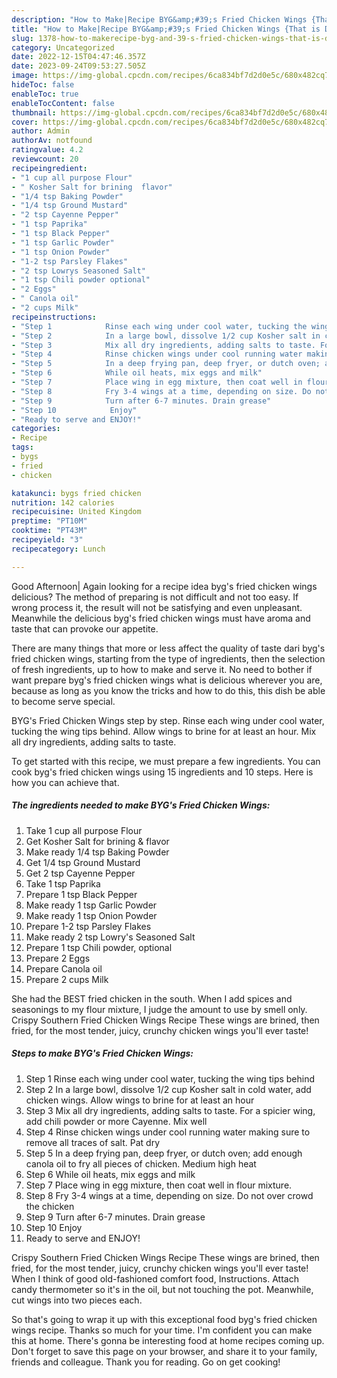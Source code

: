 ```yaml
---
description: "How to Make|Recipe BYG&amp;#39;s Fried Chicken Wings {That is Delicious"
title: "How to Make|Recipe BYG&amp;#39;s Fried Chicken Wings {That is Delicious"
slug: 1378-how-to-makerecipe-byg-and-39-s-fried-chicken-wings-that-is-delicious
category: Uncategorized
date: 2022-12-15T04:47:46.357Z
date: 2023-09-24T09:53:27.505Z
image: https://img-global.cpcdn.com/recipes/6ca834bf7d2d0e5c/680x482cq70/bygs-fried-chicken-wings-recipe-main-photo.jpg
hideToc: false
enableToc: true
enableTocContent: false
thumbnail: https://img-global.cpcdn.com/recipes/6ca834bf7d2d0e5c/680x482cq70/bygs-fried-chicken-wings-recipe-main-photo.jpg
cover: https://img-global.cpcdn.com/recipes/6ca834bf7d2d0e5c/680x482cq70/bygs-fried-chicken-wings-recipe-main-photo.jpg
author: Admin
authorAv: notfound
ratingvalue: 4.2
reviewcount: 20
recipeingredient:
- "1 cup all purpose Flour"
- " Kosher Salt for brining  flavor"
- "1/4 tsp Baking Powder"
- "1/4 tsp Ground Mustard"
- "2 tsp Cayenne Pepper"
- "1 tsp Paprika"
- "1 tsp Black Pepper"
- "1 tsp Garlic Powder"
- "1 tsp Onion Powder"
- "1-2 tsp Parsley Flakes"
- "2 tsp Lowrys Seasoned Salt"
- "1 tsp Chili powder optional"
- "2 Eggs"
- " Canola oil"
- "2 cups Milk"
recipeinstructions:
- "Step 1            Rinse each wing under cool water, tucking the wing tips behind"
- "Step 2            In a large bowl, dissolve 1/2 cup Kosher salt in cold water, add chicken wings. Allow wings to brine for at least an hour"
- "Step 3            Mix all dry ingredients, adding salts to taste. For a spicier wing, add chili powder or more Cayenne. Mix well"
- "Step 4            Rinse chicken wings under cool running water making sure to remove all traces of salt. Pat dry"
- "Step 5            In a deep frying pan, deep fryer, or dutch oven; add enough canola oil to fry all pieces of chicken. Medium high heat"
- "Step 6            While oil heats, mix eggs and milk"
- "Step 7            Place wing in egg mixture, then coat well in flour mixture."
- "Step 8            Fry 3-4 wings at a time, depending on size. Do not over crowd the chicken"
- "Step 9            Turn after 6-7 minutes. Drain grease"
- "Step 10            Enjoy"
- "Ready to serve and ENJOY!"
categories:
- Recipe
tags:
- bygs
- fried
- chicken

katakunci: bygs fried chicken 
nutrition: 142 calories
recipecuisine: United Kingdom
preptime: "PT10M"
cooktime: "PT43M"
recipeyield: "3"
recipecategory: Lunch

---
```



Good Afternoon| Again looking for a recipe idea byg&#39;s fried chicken wings delicious? The method of preparing is not difficult and not too easy. If wrong process it, the result will not be satisfying and even unpleasant. Meanwhile the delicious byg&#39;s fried chicken wings must have aroma and taste that can provoke our appetite.






There are many things that more or less affect the quality of taste dari byg&#39;s fried chicken wings, starting from the type of ingredients, then the selection of fresh ingredients, up to how to make and serve it. No need to bother if want prepare byg&#39;s fried chicken wings what is delicious wherever you are, because as long as you know the tricks and how to do this, this dish be able to become serve special.


BYG&#39;s Fried Chicken Wings step by step. Rinse each wing under cool water, tucking the wing tips behind. Allow wings to brine for at least an hour. Mix all dry ingredients, adding salts to taste.


To get started with this recipe, we must prepare a few ingredients. You can cook byg&#39;s fried chicken wings using 15 ingredients and 10 steps. Here is how you can achieve that.

<!--inarticleads1-->

##### The ingredients needed to make BYG&#39;s Fried Chicken Wings:

1. Take 1 cup all purpose Flour
1. Get  Kosher Salt for brining &amp; flavor
1. Make ready 1/4 tsp Baking Powder
1. Get 1/4 tsp Ground Mustard
1. Get 2 tsp Cayenne Pepper
1. Take 1 tsp Paprika
1. Prepare 1 tsp Black Pepper
1. Make ready 1 tsp Garlic Powder
1. Make ready 1 tsp Onion Powder
1. Prepare 1-2 tsp Parsley Flakes
1. Make ready 2 tsp Lowry&#39;s Seasoned Salt
1. Prepare 1 tsp Chili powder, optional
1. Prepare 2 Eggs
1. Prepare  Canola oil
1. Prepare 2 cups Milk


She had the BEST fried chicken in the south. When I add spices and seasonings to my flour mixture, I judge the amount to use by smell only. Crispy Southern Fried Chicken Wings Recipe These wings are brined, then fried, for the most tender, juicy, crunchy chicken wings you&#39;ll ever taste! 

<!--inarticleads2-->

##### Steps to make BYG&#39;s Fried Chicken Wings:

1. Step 1            Rinse each wing under cool water, tucking the wing tips behind
1. Step 2            In a large bowl, dissolve 1/2 cup Kosher salt in cold water, add chicken wings. Allow wings to brine for at least an hour
1. Step 3            Mix all dry ingredients, adding salts to taste. For a spicier wing, add chili powder or more Cayenne. Mix well
1. Step 4            Rinse chicken wings under cool running water making sure to remove all traces of salt. Pat dry
1. Step 5            In a deep frying pan, deep fryer, or dutch oven; add enough canola oil to fry all pieces of chicken. Medium high heat
1. Step 6            While oil heats, mix eggs and milk
1. Step 7            Place wing in egg mixture, then coat well in flour mixture.
1. Step 8            Fry 3-4 wings at a time, depending on size. Do not over crowd the chicken
1. Step 9            Turn after 6-7 minutes. Drain grease
1. Step 10            Enjoy
1. Ready to serve and ENJOY!

Crispy Southern Fried Chicken Wings Recipe These wings are brined, then fried, for the most tender, juicy, crunchy chicken wings you&#39;ll ever taste! When I think of good old-fashioned comfort food, Instructions. Attach candy thermometer so it&#39;s in the oil, but not touching the pot. Meanwhile, cut wings into two pieces each. 

So that's going to wrap it up with this exceptional food byg&#39;s fried chicken wings recipe. Thanks so much for your time. I'm confident you can make this at home. There's gonna be interesting food at home recipes coming up. Don't forget to save this page on your browser, and share it to your family, friends and colleague. Thank you for reading. Go on get cooking!
